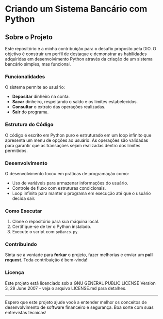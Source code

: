 # Criando um Sistema Bancário com Python

## Sobre o Projeto

Este repositório é a minha contribuição para o desafio proposto pela DIO. O objetivo é construir um perfil de destaque e demonstrar as habilidades adquiridas em desenvolvimento Python através da criação de um sistema bancário simples, mas funcional.

### Funcionalidades

O sistema permite ao usuário:

- **Depositar** dinheiro na conta.
- **Sacar** dinheiro, respeitando o saldo e os limites estabelecidos.
- **Consultar** o extrato das operações realizadas.
- **Sair** do programa.

### Estrutura do Código

O código é escrito em Python puro e estruturado em um loop infinito que apresenta um menu de opções ao usuário. As operações são validadas para garantir que as transações sejam realizadas dentro dos limites permitidos.

### Desenvolvimento

O desenvolvimento focou em práticas de programação como:

- Uso de variáveis para armazenar informações do usuário.
- Controle de fluxo com estruturas condicionais.
- Loop infinito para manter o programa em execução até que o usuário decida sair.

### Como Executar

1. Clone o repositório para sua máquina local.
2. Certifique-se de ter o Python instalado.
3. Execute o script com `pyBanco.py`.

### Contribuindo

Sinta-se à vontade para **forkar** o projeto, fazer melhorias e enviar um **pull request**. Toda contribuição é bem-vinda!

### Licença

Este projeto está licenciado sob a GNU GENERAL PUBLIC LICENSE Version 3, 29 June 2007 - veja o arquivo LICENSE.md para detalhes.

---

Espero que este projeto ajude você a entender melhor os conceitos de desenvolvimento de software financeiro e segurança. Boa sorte com suas entrevistas técnicas!
